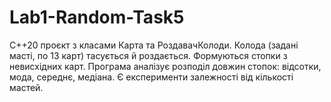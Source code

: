 # Lab1-Random-Task5
C++20 проєкт з класами Карта та РоздавачКолоди. Колода (задані масті, по 13 карт) тасується й роздається. Формуються стопки з невисхідних карт. Програма аналізує розподіл довжин стопок: відсотки, мода, середнє, медіана. Є експерименти залежності від кількості мастей.
